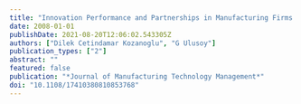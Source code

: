 ```yaml
---
title: "Innovation Performance and Partnerships in Manufacturing Firms in Turkey"
date: 2008-01-01
publishDate: 2021-08-20T12:06:02.543305Z
authors: ["Dilek Cetindamar Kozanoglu", "G Ulusoy"]
publication_types: ["2"]
abstract: ""
featured: false
publication: "*Journal of Manufacturing Technology Management*"
doi: "10.1108/17410380810853768"
---
```


